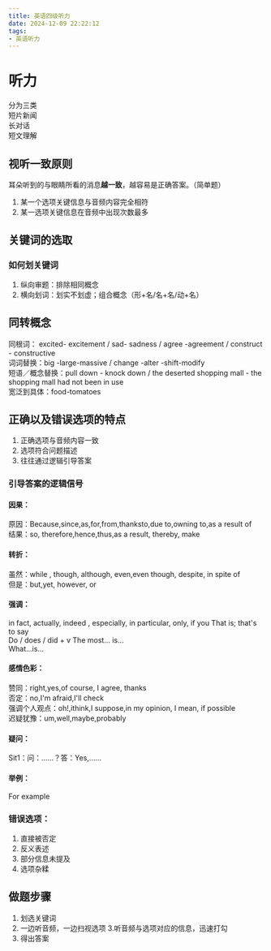```yaml
---
title: 英语四级听力
date: 2024-12-09 22:22:12
tags:
- 英语听力
---
```

# 听力
分为三类  
短片新闻  
长对话  
短文理解 

## 视听一致原则
耳朵听到的与眼睛所看的消息**越一致**，越容易是正确答案。（简单题）
1. 某一个选项关键信息与音频内容完全相符
2. 某一选项关键信息在音频中出现次数最多

## 关键词的选取
### 如何划关键词
1. 纵向审题：排除相同概念
2. 横向划词：划实不划虚；组合概念（形+名/名+名/动+名）

## 同转概念
同根词： excited- excitement / sad- sadness / agree -agreement / construct - constructive  
词词替换：big -large-massive / change -alter -shift-modify  
短语／概念替换：pull down - knock down / the deserted shopping mall - the shopping mall had not been in use  
宽泛到具体：food-tomatoes

## 正确以及错误选项的特点
1. 正确选项与音频内容一致
2. 选项符合问题描述
3. 往往通过逻辑引导答案

### 引导答案的逻辑信号
#### 因果：
原因：Because,since,as,for,from,thanksto,due to,owning to,as a result of     
结果：so, therefore,hence,thus,as a result, thereby, make
#### 转折：
虽然：while , though, although, even,even though, despite, in spite of  
但是：but,yet, however, or
#### 强调：
in fact, actually, indeed , especially, in particular, only, if you
That is; that's to say  
Do / does / did + v The most... is...  
What...is...
#### 感情色彩：
赞同：right,yes,of course, I agree, thanks  
否定：no,I'm afraid,I'll check   
强调个人观点：oh!,ithink,I suppose,in my opinion, I mean, if possible   
迟疑犹豫：um,well,maybe,probably
#### 疑问：
Sit1：问：......？答：Yes,......
#### 举例：
For example

### 错误选项：
1. 直接被否定
2. 反义表述
3. 部分信息未提及
4. 选项杂糅 

## 做题步骤
1. 划选关键词
2. 一边听音频，一边扫视选项
3.听音频与选项对应的信息，迅速打勾
4. 得出答案 
